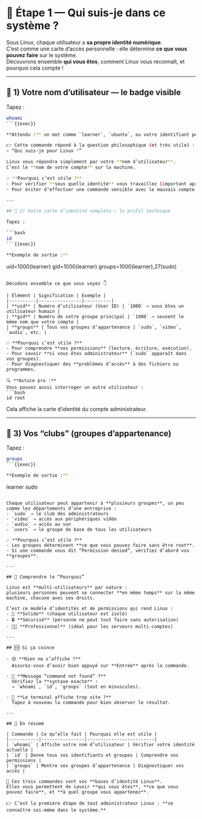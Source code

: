 # 🚀 Étape 1 — Qui suis-je dans ce système ?

Sous Linux, chaque utilisateur a **sa propre identité numérique**.  
C’est comme une carte d’accès personnelle : elle détermine **ce que vous pouvez faire** sur le système.  
Découvrons ensemble **qui vous êtes**, comment Linux vous reconnaît, et pourquoi cela compte !

---

## 🪪 1) Votre nom d’utilisateur — le badge visible

Tapez :

```bash
whoami
```{{exec}}

**Attendu :** un mot comme `learner`, `ubuntu`, ou votre identifiant personnel.  

👉 Cette commande répond à la question philosophique (et très utile) :  
> “Qui suis-je pour Linux ?”

Linux vous répondra simplement par votre **nom d’utilisateur**.  
C’est le **nom de votre compte** sur la machine.

💡 **Pourquoi c’est utile ?**
- Pour vérifier **sous quelle identité** vous travaillez (important après un `sudo` ou un `su`).
- Pour éviter d’effectuer une commande sensible avec le mauvais compte (par exemple root 😅).

---

## 🧾 2) Votre carte d’identité complète — le profil technique

Tapez :

```bash
id
```{{exec}}

**Exemple de sortie :**

````

uid=1000(learner) gid=1000(learner) groups=1000(learner),27(sudo)

````

Décodons ensemble ce que vous voyez 👇

| Élément | Signification | Exemple |
|----------|----------------|----------|
| **uid** | Numéro d’utilisateur (User ID) | `1000` → vous êtes un utilisateur humain |
| **gid** | Numéro de votre groupe principal | `1000` → souvent le même nom que votre compte |
| **groups** | Tous vos groupes d’appartenance | `sudo`, `video`, `audio`, etc. |

💡 **Pourquoi c’est utile ?**
- Pour comprendre **vos permissions** (lecture, écriture, exécution).
- Pour savoir **si vous êtes administrateur** (`sudo` apparaît dans vos groupes).
- Pour diagnostiquer des **problèmes d’accès** à des fichiers ou programmes.

🔍 **Astuce pro :**
Vous pouvez aussi interroger un autre utilisateur :
```bash
id root
````

Cela affiche la carte d’identité du compte administrateur.

---

## 👥 3) Vos “clubs” (groupes d’appartenance)

Tapez :

````bash
groups
```{{exec}}

**Exemple de sortie :**

````

learner sudo

```

Chaque utilisateur peut appartenir à **plusieurs groupes**, un peu comme les départements d’une entreprise :
- `sudo` → le club des administrateurs  
- `video` → accès aux périphériques vidéo  
- `audio` → accès au son  
- `users` → le groupe de base de tous les utilisateurs  

💡 **Pourquoi c’est utile ?**
- Les groupes déterminent **ce que vous pouvez faire sans être root**.
- Si une commande vous dit “Permission denied”, vérifiez d’abord vos **groupes**.

---

## 🧠 Comprendre le “Pourquoi”

Linux est **multi-utilisateurs** par nature :  
plusieurs personnes peuvent se connecter **en même temps** sur la même machine, chacune avec ses droits.

C’est ce modèle d’identités et de permissions qui rend Linux :
- 🧱 **Solide** (chaque utilisateur est isolé)
- 🔒 **Sécurisé** (personne ne peut tout faire sans autorisation)
- 👨‍💻 **Professionnel** (idéal pour les serveurs multi-comptes)

---

## 🆘 Si ça coince

- 🟡 **Rien ne s’affiche ?**  
  Assurez-vous d’avoir bien appuyé sur **Entrée** après la commande.

- 🔴 **Message “command not found” ?**  
  Vérifiez la **syntaxe exacte** :  
  → `whoami`, `id`, `groups` (tout en minuscules).

- 🔵 **Le terminal affiche trop vite ?**  
  Tapez à nouveau la commande pour bien observer le résultat.

---

## 🎯 En résumé

| Commande | Ce qu’elle fait | Pourquoi elle est utile |
|-----------|----------------|-------------------------|
| `whoami` | Affiche votre nom d’utilisateur | Vérifier votre identité actuelle |
| `id` | Donne tous vos identifiants et groupes | Comprendre vos permissions |
| `groups` | Montre vos groupes d’appartenance | Diagnostiquer vos accès |

🧩 Ces trois commandes sont vos **bases d’identité Linux**.  
Elles vous permettent de savoir **qui vous êtes**, **ce que vous pouvez faire**, et **à quel groupe vous appartenez**.

👉 C’est la première étape de tout administrateur Linux : **se connaître soi-même dans le système.**

